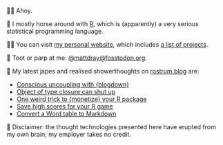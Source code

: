 🙇‍♂️ Ahoy.

🏇 I mostly horse around with [R](https://www.r-project.org/), which is (apparently) a very serious statistical programming language.

👨‍💻 You can visit [my personal website](https://www.matt-dray.com/), which includes [a list of projects](https://matt-dray.github.io/projects/).

🎺 Toot or parp at me: [@mattdray@fosstodon.org](https://fosstodon.org/@mattdray).

📝 My latest japes and realised showerthoughts on [rostrum.blog](https://www.rostrum.blog/) are:

<!-- BLOG-POST-LIST:START -->
- [Conscious uncoupling with {blogdown}](https://www.rostrum.blog/posts/2023-08-26-cheerio-blogdown/index.html)
- [Object of type closure can shut up](https://www.rostrum.blog/posts/2023-08-19-find-bad-names/index.html)
- [One weird trick to {monetize} your R package](https://www.rostrum.blog/posts/2023-08-01-monetize/index.html)
- [Save high scores for your R game](https://www.rostrum.blog/posts/2023-07-15-hiscore/index.html)
- [Convert a Word table to Markdown](https://www.rostrum.blog/posts/2023-06-21-wordup-tables/index.html)
<!-- BLOG-POST-LIST:END -->

🧠 Disclaimer: the thought technologies presented here have erupted from my own brain; my employer takes no credit.
